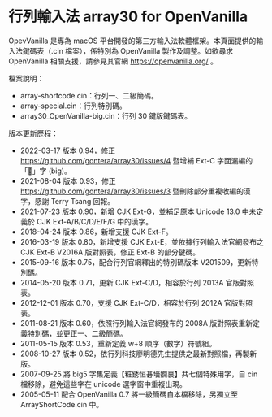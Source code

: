 # 行列輸入法 array30 for OpenVanilla
OpevVanilla 是專為 macOS 平台開發的第三方輸入法軟體框架。本頁面提供的輸入法鍵碼表（.cin 檔案），係特別為 OpenVanilla 製作及調整。如欲尋求 OpenVanilla 相關支援，請參見其官網 https://openvanilla.org/ 。

檔案說明：
* array-shortcode.cin：行列一、二級簡碼。
* array-special.cin：行列特別碼。
* array30_OpenVanilla-big.cin：行列 30 鍵版鍵碼表。

版本更新歷程：
* 2022-03-17 版本 0.94，修正 https://github.com/gontera/array30/issues/4 暨增補 Ext-C 字面漏編的「𫊖」字 (big)。
* 2021-08-04 版本 0.93，修正 https://github.com/gontera/array30/issues/3 暨刪除部分重複收編的漢字，感謝 Terry Tsang 回報。
* 2021-07-23 版本 0.90，新增 CJK Ext-G，並補足原本 Unicode 13.0 中未定義於 CJK Ext-A/B/C/D/E/F/G 中的漢字。
* 2018-04-24 版本 0.86，新增支援 CJK Ext-F。
* 2016-03-19 版本 0.80，新增支援 CJK Ext-E，並依據行列輸入法官網發布之 CJK Ext-B V2016A 版對照表，修正 Ext-B 的部分鍵碼。
* 2015-09-16 版本 0.75，配合行列官網釋出的特別碼版本 V201509，更新特別碼。
* 2014-05-20 版本 0.71，更新 CJK Ext-C/D，相容於行列 2013A 官版對照表。
* 2012-12-01 版本 0.70，支援 CJK Ext-C/D，相容於行列 2012A 官版對照表。
* 2011-08-21 版本 0.60，依照行列輸入法官網發布的 2008A 版對照表重新定義特別碼，並更正一、二級簡碼。
* 2011-05-15 版本 0.53，重新定義 w+8 順序（數字）符號組。
* 2008-10-27 版本 0.52，依行列科技廖明德先生提供之最新對照檔，再製新版。
* 2007-09-25 將 big5 字集定義【粧銹恒碁墻嫺裏】共七個特殊用字，自 cin 檔移除，避免這些字在 unicode 選字窗中重複出現。
* 2005-05-11 配合 OpenVanilla 0.7 將一級簡碼自本檔移除，另獨立至 ArrayShortCode.cin 中。
